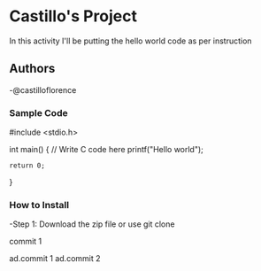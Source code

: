 # Castillo's Project
In this activity I'll be putting the hello world code as per instruction
## Authors
-@castilloflorence
### Sample Code

#include <stdio.h>

int main() {
    // Write C code here
    printf("Hello world");

    return 0;
}
### How to Install
-Step 1: Download the zip file or use git clone

commit 1

ad.commit 1
ad.commit 2